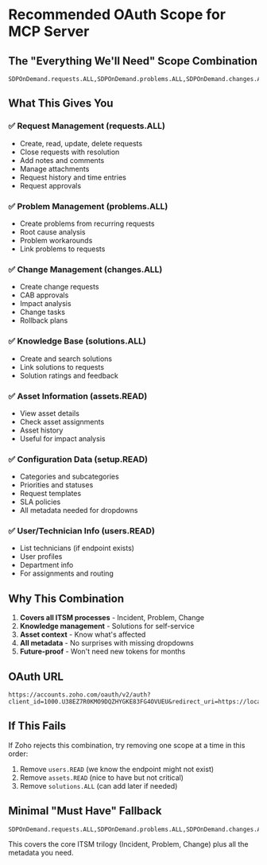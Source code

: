 # Recommended OAuth Scope for MCP Server

## The "Everything We'll Need" Scope Combination

```
SDPOnDemand.requests.ALL,SDPOnDemand.problems.ALL,SDPOnDemand.changes.ALL,SDPOnDemand.solutions.ALL,SDPOnDemand.assets.READ,SDPOnDemand.setup.READ,SDPOnDemand.users.READ
```

## What This Gives You

### ✅ Request Management (requests.ALL)
- Create, read, update, delete requests
- Close requests with resolution
- Add notes and comments
- Manage attachments
- Request history and time entries
- Request approvals

### ✅ Problem Management (problems.ALL)
- Create problems from recurring requests
- Root cause analysis
- Problem workarounds
- Link problems to requests

### ✅ Change Management (changes.ALL)
- Create change requests
- CAB approvals
- Impact analysis
- Change tasks
- Rollback plans

### ✅ Knowledge Base (solutions.ALL)
- Create and search solutions
- Link solutions to requests
- Solution ratings and feedback

### ✅ Asset Information (assets.READ)
- View asset details
- Check asset assignments
- Asset history
- Useful for impact analysis

### ✅ Configuration Data (setup.READ)
- Categories and subcategories
- Priorities and statuses
- Request templates
- SLA policies
- All metadata needed for dropdowns

### ✅ User/Technician Info (users.READ)
- List technicians (if endpoint exists)
- User profiles
- Department info
- For assignments and routing

## Why This Combination

1. **Covers all ITSM processes** - Incident, Problem, Change
2. **Knowledge management** - Solutions for self-service
3. **Asset context** - Know what's affected
4. **All metadata** - No surprises with missing dropdowns
5. **Future-proof** - Won't need new tokens for months

## OAuth URL

```
https://accounts.zoho.com/oauth/v2/auth?client_id=1000.U38EZ7R0KMO9DQZHYGKE83FG4OVUEU&redirect_uri=https://localhost:3000/callback&response_type=code&access_type=offline&prompt=consent&scope=SDPOnDemand.requests.ALL,SDPOnDemand.problems.ALL,SDPOnDemand.changes.ALL,SDPOnDemand.solutions.ALL,SDPOnDemand.assets.READ,SDPOnDemand.setup.READ,SDPOnDemand.users.READ
```

## If This Fails

If Zoho rejects this combination, try removing one scope at a time in this order:
1. Remove `users.READ` (we know the endpoint might not exist)
2. Remove `assets.READ` (nice to have but not critical)
3. Remove `solutions.ALL` (can add later if needed)

## Minimal "Must Have" Fallback

```
SDPOnDemand.requests.ALL,SDPOnDemand.problems.ALL,SDPOnDemand.changes.ALL,SDPOnDemand.setup.READ
```

This covers the core ITSM trilogy (Incident, Problem, Change) plus all the metadata you need.